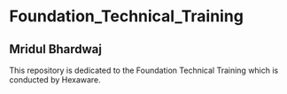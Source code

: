 # Foundation_Technical_Training

## Mridul Bhardwaj

This repository is dedicated to the Foundation Technical Training which is conducted by Hexaware.
